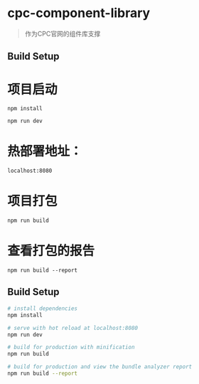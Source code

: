# cpc-component-library

> 作为CPC官网的组件库支撑

## Build Setup

# 项目启动

`npm install`

`npm run dev`

# 热部署地址： 

`localhost:8080`

# 项目打包

`npm run build`

# 查看打包的报告

`npm run build --report`

## Build Setup

``` bash
# install dependencies
npm install

# serve with hot reload at localhost:8080
npm run dev

# build for production with minification
npm run build

# build for production and view the bundle analyzer report
npm run build --report
```
